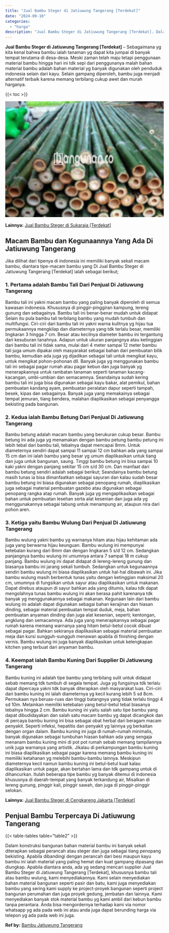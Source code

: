 ```yaml
---
title: "Jual Bambu Steger di Jatiuwung Tangerang [Terdekat]"
date: "2024-09-10"
categories: 
  - "harga"
description: "Jual Bambu Steger di Jatiuwung Tangerang [Terdekat]. Dalam konstruksi bangunan bahan material bambu ini banyak sekali diterapkan sebagai perancah atau steger..."
---
```


**Jual Bambu Steger di Jatiuwung Tangerang \[Terdekat\]** – Sebagaimana yg kita kenal bahwa bambu ialah tanaman yg dapat kita jumpai di banyak tempat terutama di desa-desa. Meski zaman telah maju tetapi penggunaan material bambu hingga hari ini tdk sepi dari penggunanya malah bahan material bambu adalah bahan material yg banyak digunakan oleh penduduk indonesia selain dari kayu. Selain gampang diperoleh, bambu juga menjadi alternatif terbaik karena memang terbilang cukup awet dan murah harganya.

{{< toc >}}

![Jual Bambu Steger di Jatiuwung Tangerang [Terdekat]](/images/jual-bambu-tali-23.png)

**Lainnya:** [Jual Bambu Steger di Sukaraja \[Terdekat\]](https://bambu.bangunan.co/jual-bambu-steger-di-sukaraja-terdekat/)

## Macam Bambu dan Kegunaannya Yang Ada Di Jatiuwung Tangerang

Jika dilihat dari tipenya di indonesia ini memiliki banyak sekali macam bambu, diantara tipe-macam bambu yang Di Jual Bambu Steger di Jatiuwung Tangerang \[Terdekat\] ialah sebagai berikut;

### 1\. Pertama adalah Bambu Tali Dari Penjual Di Jatiuwung Tangerang

Bambu tali ini yakni macam bambu yang paling banyak diperoleh di semua kawasan indonesia. Khususnya di pinggir-pinggiran kampung, lereng gunung dan sebagainya. Bambu tali ini benar-benar mudah untuk didapat Selain itu pula bambu tali terbilang bambu yang mudah tumbuh dan multifungsi. Ciri-ciri dari bambu tali ini yakni warna kulitnya yg hijau tua permukaannya mengkilap dan diameternya yang tdk terlalu besar, memiliki lingkaran 3 hingga 7 cm. Besar atau kecilnya diameter bambu ini tergantung dari kesuburan tanahnya. Adapun untuk ukuran panjangnya atau ketinggian dari bambu tali ini tidak sama, mulai dari 4 meter sampai 12 meter bambu tali juga umum dipakai oleh masyarakat sebagai bahan dari pembuatan bilik bambu, kemudian ada juga yg dijadikan sebagai tali untuk mengikat kayu, untuk mengikat pohon-pohonan dll. Banyak juga yg menggunakan bambu tali ini sebagai pagar rumah atau pagar kebun dan juga banyak yg menerapkannya untuk rambatan tanaman seperti tanaman kacang-kacangan, umbi-umbian dan semacamnya. Seandainya sudah kering bambu tali ini juga bisa digunakan sebagai kayu bakar, alat pemikul, bahan pembuatan kandang ayam, pembuatan peralatan dapur seperti tampah, besek, kipas dan sebagainya. Banyak juga yang memakainya sebagai tempat jemuran, tiang bendera, malahan diaplikasikan sebagai penyangga bekisting pada bangunan.

### 2\. Kedua ialah Bambu Betung Dari Penjual Di Jatiuwung Tangerang

Bambu betung adalah macam bambu yang berukuran cukup besar. Bambu betung ini ada juga yg menamakan dengan bambu petung bambu petung ini lebih tebal dari bambu tali, tebalnya dapat mencapai 8mm. Untuk diameternya sendiri dapat sampai 11 sampai 12 cm bahkan ada yang sampai 15 cm dan ini ialah bambu yang besar yg umum diaplikasikan untuk tiang dan juga untuk bangunan, saung. Tinggi bambu betung ini bisa sampai 10 kaki yakni dengan panjang sekitar 15 cm s/d 30 cm. Dan manfaat dari bambu betung sendiri adalah sebagai berikut; Seandainya bambu betung masih tunas ia bisa dimanfaatkan sebagai sayuran dan kalau sudah besar bambu betung ini biasa digunakan sebagai penopang rumah, diaplikasikan juga sebagai material pembuatan gazebo atau digunakan sebagai penopang rangka atap rumah. Banyak juga yg mengaplikasikan sebagai bahan untuk pembuatan lesehan serta alat kesenian dan juga ada yg menggunakannya sebagai tabung untuk menampung air, ataupun nira dari pohon aren.

### 3\. Ketiga yaitu Bambu Wulung Dari Penjual Di Jatiuwung Tangerang

Bambu wulung yakni bambu yg warnanya hitam atau hijau kehitaman ada juga yang berwarna hijau keunguan. Bambu wulung ini mempunyai ketebalan kurang dari 8mm dan dengan lingkaran 5 s/d 12 cm. Sedangkan panjangnya bambu wulung ini umumnya antara 7 sampai 18 m cukup panjang. Bambu wulung ini dapat didapat di lereng-lereng gunung dan biasanya bambu ini jarang sekali tumbuh. Sedangkan untuk kegunaannya sendiri bambu wulung ini biasa diaplikasikan untuk hal-hal dibawah ini. Jika bambu wulung masih berbentuk tunas yaitu dengan ketinggian maksimal 20 cm, umumnya di fungsikan untuk sayur atau diaplikasikan untuk makanan. Dapat direbus ataupun di sayur bahkan ada yang ditumis, kalau tdk dapat mengolahnya tunas bambu wulung ini akan berasa pahit karenanya tdk banyak yg menggunakannya sebagai makanan. Kegunaan lain dari bambu wulung ini adalah dapat digunakan sebagai bahan kerajinan dan hiasan dinding, sebagai material pembuatan tempat duduk, meja, bahan pembuatan anyaman dinding dan juga alat kesenian, seperti; kentongan, angklung dan semacamnya. Ada juga yang menerapkannya sebagai pagar rumah karena memang warnanya yang hitam betul-betul cocok dibuat sebagai pagar. Bahkan sekiranya diaplikasikan sebagai material pembuatan meja dan kursi sungguh-sungguh menawan apabila di finishing dengan vernis. Bambu wulung ini juga banyak diaplikasikan untuk kelengkapan kitchen yang terbuat dari anyaman bambu.

### 4\. Keempat ialah Bambu Kuning Dari Supplier Di Jatiuwung Tangerang

Bambu kuning ini adalah tipe bambu yang terbilang sulit untuk didapat sebab memang tdk tumbuh di segala tempat. Juga yg fungsinya tdk terlalu dapat dipercaya yakni tdk banyak diterapkan oleh masyarakat luas. Ciri-ciri dari bambu kuning ini ialah diameternya yg kecil kurang lebih 5 sd 8cm. Permukaan nya beruas-ruas dan tinggi batangnya yang tidak terlalu tinggi 4 sd 10m. Melainkan memiliki ketebalan yang betul-betul tebal biasanya tebalnya hingga 2 cm. Bambu kuning ini yaitu salah satu tipe bambu yang dapat dibudidayakan dan salah satu macam bambu yg dapat dicangkok dan di percaya bambu kuning ini bisa sebagai obat herbal dari beragam macam penyakit. Seperti infeksi, hepatitis dan penyakit yg lainnya yg berkaitan dengan organ dalam. Bambu kuning ini juga di rumah-rumah minimalis, banyak digunakan sebagai tumbuhan hiasan bahkan ada yang sengaja menanam bambu kuning mini di pot pot rumah sebab memang tampilannya unik juga warnanya yang artistik. Jikalau di perkampungan bambu kuning ini biasa diaplikasikan sebagai pagar karena memang bambu kuning ini memiliki ketahanan yg melebihi bambu-bambu lainnya. Meskipun diameternya kecil namun bambu kuning ini betul-betul kuat kalau diaplikasikan untuk pagar, akan bertahan lama dan tdk gampang untuk di dihancurkan. Itulah beberapa tipe bambu yg banyak ditemui di indonesia khususnya di daerah-tempat yang banyak terkandung air, Misalkan di lereng gunung, pinggir kali, pinggir sawah, dan juga di pinggir-pinggir selokan.

**Lainnya:** [Jual Bambu Steger di Cengkareng Jakarta \[Terdekat\]](https://bambu.bangunan.co/jual-bambu-steger-di-cengkareng-jakarta-terdekat/)

## Penjual Bambu Terpercaya Di Jatiuwung Tangerang

{{< table-tables table="table2" >}}

Dalam konstruksi bangunan bahan material bambu ini banyak sekali diterapkan sebagai perancah atau steger dan juga sebagai tiang penopang bekisting. Apabila dibandingi dengan perancah dari besi maupun kayu bambu ini ialah material yang paling hemat dan kuat gampang dipasang dan diungkap. Apabila diantara anda, ada yg sedang mencari supplier Jual Bambu Steger di Jatiuwung Tangerang \[Terdekat\], khususnya bambu tali atau bambu wulung, kami menyediakannya. Kami selain menyediakan bahan material bangunan seperti pasir dan batu, kami juga menyediakan bambu yang sering kami supply ke project-proyek bangunan seperti project bangunan perumahan dan juga proyek gedung, jembatan dan lainnya. Kami menyediakan banyak stok material bambu yg kami ambil dari kebun bambu tanpa perantara. Anda bisa mengordernya terhadap kami via nomor whatsapp yg ada pada web ini atau anda juga dapat berunding harga via telepon yg ada pada web ini juga.

**Ref by:** [Bambu Jatiuwung Tangerang](https://id.wikipedia.org/wiki/Bambu)
